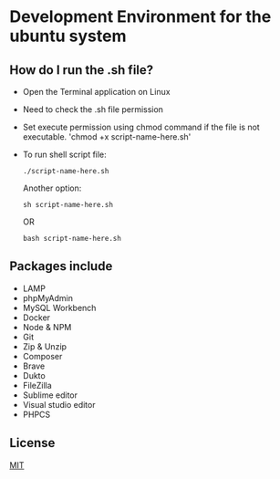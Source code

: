 # Development Environment for the ubuntu system

## How do I run the .sh file?
- Open the Terminal application on Linux
- Need to check the .sh file permission
- Set execute permission using chmod command if the file is not executable.
  'chmod +x script-name-here.sh'
- To run shell script file:

  ```./script-name-here.sh```

  Another option:

  ```sh script-name-here.sh```

  OR

  ```bash script-name-here.sh```

## Packages include
- LAMP
- phpMyAdmin
- MySQL Workbench
- Docker
- Node & NPM
- Git
- Zip & Unzip
- Composer
- Brave
- Dukto
- FileZilla
- Sublime editor
- Visual studio editor
- PHPCS

## License
[MIT](https://github.com/krishaweb/dev-environment-bash/blob/main/LICENSE)